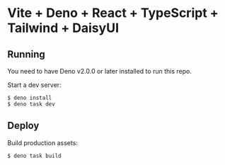 # Vite + Deno + React + TypeScript + Tailwind + DaisyUI

## Running

You need to have Deno v2.0.0 or later installed to run this repo.

Start a dev server:

```
$ deno install
$ deno task dev
```

## Deploy

Build production assets:

```
$ deno task build
```
